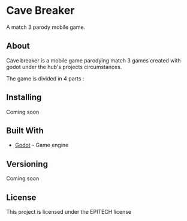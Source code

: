 # Cave Breaker

A match 3 parody mobile game.

## About

Cave breaker is a mobile game parodying match 3 games created with godot under the hub's projects circumstances.

The game is divided in 4 parts :


## Installing

Coming soon

## Built With

* [Godot](https://godotengine.org/) - Game engine

## Versioning

Coming soon

## License

This project is licensed under the EPITECH license
